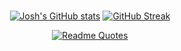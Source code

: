 ###

<div align="center" float="right">  


[![Josh's GitHub stats](https://github-readme-stats.vercel.app/api?username=joshlawlor&theme=dark)](https://github.com/anuraghazra/github-readme-stats)
[![GitHub Streak](https://streak-stats.demolab.com/?user=joshlawlor&theme=dark)](https://git.io/streak-stats)

<div align="center" float="right">  


<div align="center" float="right">  
  
  [![Readme Quotes](https://quotes-github-readme.vercel.app/api?type=horizontal&theme=tokyonight)](https://github.com/piyushsuthar/github-readme-quotes)
  
<div align="center" float="right">  
  
<!--
**joshlawlor/joshlawlor** is a ✨ _special_ ✨ repository because its `README.md` (this file) appears on your GitHub profile.
Here are some ideas to get you started:

- 🔭 I’m currently working on ...
- 🌱 I’m currently learning ...
- 👯 I’m looking to collaborate on ...
- 🤔 I’m looking for help with ...
- 💬 Ask me about ...
- 📫 How to reach me: ...
- 😄 Pronouns: ...
- ⚡ Fun fact: ...
-->

